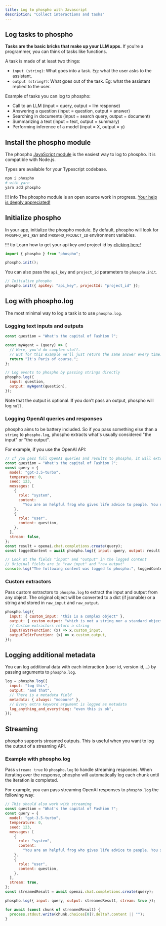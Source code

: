 ```yaml
---
title: Log to phospho with Javascript
description: "Collect interactions and tasks"
---
```


## Log tasks to phospho

**Tasks are the basic bricks that make up your LLM apps.** If you're a programmer, you can think of tasks like functions.

A task is made of at least two things:

- `input (string)`: What goes into a task. Eg: what the user asks to the assistant.
- `output (string?)`: What goes out of the task. Eg: what the assistant replied to the user.

Example of tasks you can log to phospho:

- Call to an LLM (input = query, output = llm response)
- Answering a question (input = question, output = answer)
- Searching in documents (input = search query, output = document)
- Summarizing a text (input = text, output = summary)
- Performing inference of a model (input = X, output = y)

## Install the phospho module

The phospho [JavaScript module](https://www.npmjs.com/package/phospho) is the easiest way to log to phospho. It is compatible with Node.js.

Types are available for your Typescript codebase.

```bash
npm i phospho
# with yarn
yarn add phospho
```

!!! info
    The phospho module is an open source work in progress. [Your help is deeply
    appreciated!](https://github.com/phospho-app/phosphojs)

## Initialize phospho

In your app, initialize the phospho module. By default, phospho will look for `PHOSPHO_API_KEY` and `PHOSPHO_PROJECT_ID` environment variables.

!!! tip
    Learn how to get your api key and project id by [clicking
    here!](getting-started##1-get-your-phospho-api-key-and-your-project-id)

```javascript
import { phospho } from "phospho";

phospho.init();
```

You can also pass the `api_key` and `project_id` parameters to `phospho.init`.

```javascript
// Initialize phospho
phospho.init({ apiKey: "api_key", projectId: "project_id" });
```

## Log with phospho.log

The most minimal way to log a task is to use `phospho.log`.

### Logging text inputs and outputs

```javascript
const question = "What's the capital of Fashion ?";

const myAgent = (query) => {
  // Here, you'd do complex stuff.
  // But for this example we'll just return the same answer every time.
  return "It's Paris of course.";
};

// Log events to phospho by passing strings directly
phospho.log({
  input: question,
  output: myAgent(question),
});
```

Note that the output is optional. If you don't pass an output, phospho will log `null`.

### Logging OpenAI queries and responses

phospho aims to be battery included. So if you pass something else than a `string` to `phospho.log`, phospho extracts what's usually considered "the input" or "the output".

For example, if you use the OpenAI API:

```javascript
// If you pass full OpenAI queries and results to phospho, it will extract the input and output for you.
const question = "What's the capital of Fashion ?";
const query = {
  model: "gpt-3.5-turbo",
  temperature: 0,
  seed: 123,
  messages: [
    {
      role: "system",
      content:
        "You are an helpful frog who gives life advice to people. You say *ribbit* at the end of each sentence and make other frog noises in between. You answer shortly in less than 50 words.",
    },
    {
      role: "user",
      content: question,
    },
  ],
  stream: false,
};
const result = openai.chat.completions.create(query);
const loggedContent = await phospho.log({ input: query, output: result });

// Look at the fields "input" and "output" in the logged content
// Original fields are in "raw_input" and "raw_output"
console.log("The following content was logged to phospho:", loggedContent);
```

### Custom extractors

Pass custom extractors to `phospho.log` to extract the input and output from any object. The original object will be converted to a dict (if jsonable) or a string and stored in `raw_input` and `raw_output`.

```javascript
phospho.log({
  input: { custom_input: "this is a complex object" },
  output: { custom_output: "which is not a string nor a standard object" },
  // Custom extractors return a string
  inputToStrFunction: (x) => x.custom_input,
  outputToStrFunction: (x) => x.custom_output,
});
```

## Logging additional metadata

You can log additional data with each interaction (user id, version id,...) by passing arguments to `phospho.log`.

```javascript
log = phospho.log({
  input: "log this",
  output: "and that",
  // There is a metadata field
  metadata: { always: "moooore" },
  // Every extra keyword argument is logged as metadata
  log_anything_and_everything: "even this is ok",
});
```

## Streaming

phospho supports streamed outputs. This is useful when you want to log the output of a streaming API.

### Example with phospho.log

Pass `stream: true` to `phospho.log` to handle streaming responses. When iterating over the response, phospho will automatically log each chunk until the iteration is completed.

For example, you can pass streaming OpenAI responses to `phospho.log` the following way:

```javascript
// This should also work with streaming
const question = "What's the capital of Fashion ?";
const query = {
  model: "gpt-3.5-turbo",
  temperature: 0,
  seed: 123,
  messages: [
    {
      role: "system",
      content:
        "You are an helpful frog who gives life advice to people. You say *ribbit* at the end of each sentence and make other frog noises in between. You answer shortly in less than 50 words.",
    },
    {
      role: "user",
      content: question,
    },
  ],
  stream: true,
};
const streamedResult = await openai.chat.completions.create(query);

phospho.log({ input: query, output: streamedResult, stream: true });

for await (const chunk of streamedResult) {
  process.stdout.write(chunk.choices[0]?.delta?.content || "");
}
```
